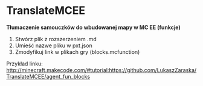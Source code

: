 # TranslateMCEE
**Tłumaczenie samouczków do wbudowanej mapy w MC EE (funkcje)**

1. Stwórz plik z rozszerzeniem .md 
2. Umieść nazwe pliku w pxt.json
3. Zmodyfikuj link w plikach gry (blocks.mcfunction)

Przykład linku:
http://minecraft.makecode.com/#tutorial:https://github.com/LukaszZaraska/TranslateMCEE/agent_fun_blocks
